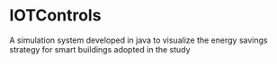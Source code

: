 # IOTControls
 A simulation system developed in java to visualize the energy savings strategy for smart buildings adopted in the study
